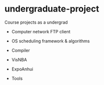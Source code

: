 # undergraduate-project

Course projects as a undergrad

- Computer network FTP client

- OS scheduling framework & algorithms

- Compiler

- VisNBA

- ExpoAnhui

- Tools

